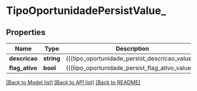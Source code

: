 # TipoOportunidadePersistValue_

## Properties
Name | Type | Description | Notes
------------ | ------------- | ------------- | -------------
**descricao** | **string** | {{{tipo_oportunidade_persist_descricao_value}}} | 
**flag_ativo** | **bool** | {{{tipo_oportunidade_persist_flag_ativo_value}}} | 

[[Back to Model list]](../README.md#documentation-for-models) [[Back to API list]](../README.md#documentation-for-api-endpoints) [[Back to README]](../README.md)



